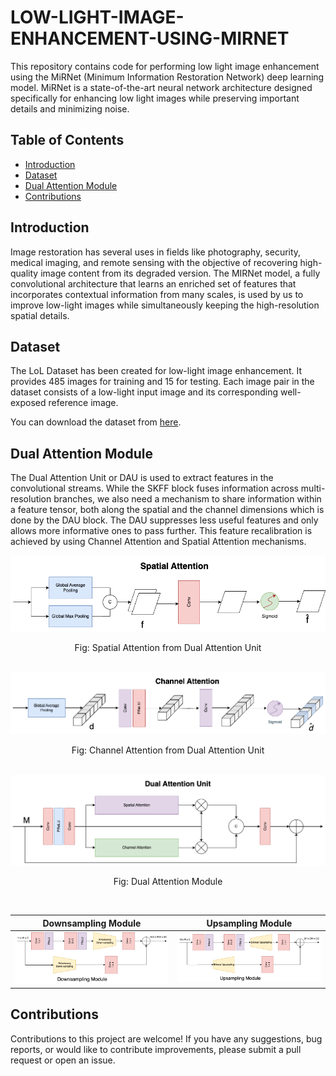 # LOW-LIGHT-IMAGE-ENHANCEMENT-USING-MIRNET


This repository contains code for performing low light image enhancement using the MiRNet (Minimum Information Restoration Network) deep learning model. MiRNet is a state-of-the-art neural network architecture designed specifically for enhancing low light images while preserving important details and minimizing noise.

## Table of Contents

 - [Introduction](#introduction)
 - [Dataset](#dataset)
 - [Dual Attention Module](#dual-attention-module)
 - [Contributions](#contributions)

## Introduction

Image restoration has several uses in fields like photography, security, medical imaging, and remote sensing with the objective of recovering high-quality image content from its degraded version. The MIRNet model, a fully convolutional architecture that learns an enriched set of features that incorporates contextual information from many scales, is used by us to improve low-light images while simultaneously keeping the high-resolution spatial details.

## Dataset

The LoL Dataset has been created for low-light image enhancement. It provides 485 images for training and 15 for testing. Each image pair in the dataset consists of a low-light input image and its corresponding well-exposed reference image.

You can download the dataset from [here](https://www.kaggle.com/datasets/arnabkumarroy02/lol-dataset/data).


## Dual Attention Module

The Dual Attention Unit or DAU is used to extract features in the convolutional streams. While the SKFF block fuses information across multi-resolution branches, we also need a mechanism to share information within a feature tensor, both along the spatial and the channel dimensions which is done by the DAU block. The DAU suppresses less useful features and only allows more informative ones to pass further. This feature recalibration is achieved by using Channel Attention and Spatial Attention mechanisms.

<div align="center">
  <img src="Images/spatial-attention.png">
  <p>Fig: Spatial Attention from Dual Attention Unit</p>
  <br>
</div>

<div align="center">
  <img src="Images/channel-attention.png">
  <p>Fig: Channel Attention from Dual Attention Unit</p>
  <br>
</div>

<div align="center">
	<img src="Images/dual-attention.png">
	<p>Fig: Dual Attention Module</p>
	<br>
</div>

Downsampling Module            |  Upsampling Module
:-------------------------:|:-------------------------:
![](Images/downsampling-module.png)  |  ![](Images/upsampling-module.png)

## Contributions

Contributions to this project are welcome! If you have any suggestions, bug reports, or would like to contribute improvements, please submit a pull request or open an issue.

